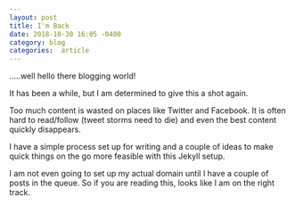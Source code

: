 ```yaml
---
layout: post
title: I'm Back
date: 2018-10-30 16:05 -0400
category: blog
categories:  article
---
```

.....well hello there blogging world!

It has been a while, but I am determined to give this a shot again.

Too much content is wasted on places like Twitter and Facebook. It is often hard to read/follow (tweet storms need to die) and even the best content quickly disappears.

I have a simple process set up for writing and a couple of ideas to make quick things on the go more feasible with this Jekyll setup.

I am not even going to set up my actual domain until I have a couple of posts in the queue. So if you are reading this, looks like I am on the right track.
